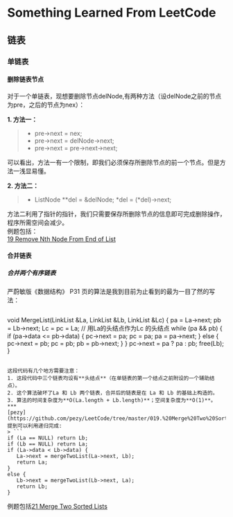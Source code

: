 # Something Learned From LeetCode
## 链表
### 单链表   
#### 删除链表节点   
   
对于一个单链表，现想要删除节点delNode,有两种方法（设delNode之前的节点为pre，之后的节点为nex）：   

**1. 方法一：**  
> * pre->next = nex;
> * pre->next = delNode->next;
> * pre->next = pre->next->next;  

可以看出，方法一有一个限制，即我们必须保存所删除节点的前一个节点。但是方法一浅显易懂。  

**2. 方法二：**
> * ListNode **del = &delNode; *del = (*del)->next;   

方法二利用了指针的指针，我们只需要保存所删除节点的信息即可完成删除操作，程序所需空间会减少。   
例题包括：  
[19 Remove Nth Node From End of List](https://leetcode.com/problems/remove-nth-node-from-end-of-list/)    
#### 合并链表
##### 合并两个有序链表
严蔚敏版《数据结构》 P31 页的算法是我到目前为止看到的最为一目了然的写法：  
> ```
void MergeList(LinkList &La, LinkList &Lb, LinkList &Lc) {
   pa = La->next; pb = Lb->next;
   Lc = pc = La; // 用La的头结点作为Lc 的头结点
   while (pa && pb) {
      if (pa->data <= pb->data) {
         pc->next = pa; pc = pa; pa = pa->next;
      }
      else {
         pc->next = pb; pc = pb; pb = pb->next;
      }
   } 
   pc->next = pa ? pa : pb;
   free(Lb);
}
```   
  
这段代码有几个地方需要注意：  
1. 这段代码中三个链表均设有**头结点**（在单链表的第一个结点之前附设的一个辅助结点）。  
2. 这个算法破坏了La 和 Lb 两个链表，合并后的链表是在 La 和 Lb 的基础上构造的。  
3. 算法的时间复杂度为**O(La.length + Lb.length)**；空间复杂度为**O(1)**。  
***
[pezy](https://github.com/pezy/LeetCode/tree/master/019.%20Merge%20Two%20Sorted%20Lists) 提到可以利用递归完成:
> ```
if (La == NULL) return Lb;
if (Lb == NULL) return La;
if (La->data < Lb->data) {
   La->next = mergeTwoList(La->next, Lb);
   return La;
}
else {
   Lb->next = mergeTwoList(Lb->next, La);
   return Lb;
}
```  
  
例题包括[21 Merge Two Sorted Lists](https://leetcode.com/problems/merge-two-sorted-lists/)



